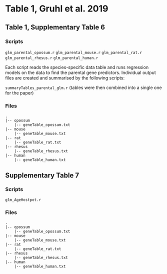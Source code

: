 # Table 1, Gruhl et al. 2019

## Table 1, Supplementary Table 6
### Scripts
```glm_parental_opossum.r```
```glm_parental_mouse.r```
```glm_parental_rat.r```
```glm_parental_rhesus.r```
```glm_parental_human.r```

Each script reads the species-specific data table and runs regression models on the data to find the parental gene predictors. Individual output files are created and summarised by the following scripts:

```summaryTables_parental_glm.r``` (tables were then combined into a single one for the paper)


### Files
```
.
|-- opossum
	|-- geneTable_opossum.txt
|-- mouse
	|-- geneTable_mouse.txt
|-- rat
	|-- geneTable_rat.txt
|-- rhesus
	|-- geneTable_rhesus.txt
|-- human
	|-- geneTable_human.txt
```

## Supplementary Table 7
### Scripts
```glm_AgeHostpot.r```

### Files
```
.
|-- opossum
	|-- geneTable_opossum.txt
|-- mouse
	|-- geneTable_mouse.txt
|-- rat
	|-- geneTable_rat.txt
|-- rhesus
	|-- geneTable_rhesus.txt
|-- human
	|-- geneTable_human.txt
```